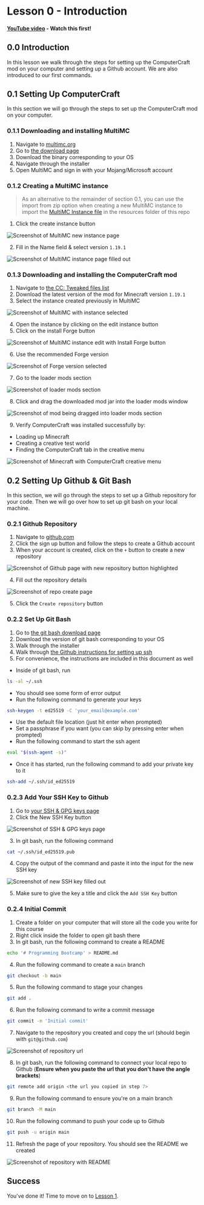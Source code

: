 # Lesson 0 - Introduction

#### [YouTube video](https://youtu.be/v_VubQ_NZMc) - **Watch this first!**

## 0.0 Introduction

In this lesson we walk through the steps for setting up the ComputerCraft mod on
your computer and setting up a Github account. We are also introduced to our
first commands.

## 0.1 Setting Up ComputerCraft

In this section we will go through the steps to set up the ComputerCraft mod on
your computer.

### 0.1.1 Downloading and installing MultiMC

1. Navigate to [multimc.org](https://multimc.org)
2. Go to [the download page](https://multimc.org/#Download)
3. Download the binary corresponding to your OS
4. Navigate through the installer
5. Open MultiMC and sign in with your Mojang/Microsoft account

### 0.1.2 Creating a MultiMC instance

> As an alternative to the remainder of section 0.1, you can use the import from
> zip option when creating a new MultiMC instance to import the
> [MultiMC Instance file](https://github.com/M3L6H/programming-bootcamp/raw/main/resources/MultiMC%20Instance.zip)
> in the resources folder of this repo

1. Click the create instance button

![Screenshot of MultiMC new instance page](images/L0.1.png)

2. Fill in the Name field & select version `1.19.1`

![Screenshot of MultiMC instance page filled out](images/L0.2.png)

### 0.1.3 Downloading and installing the ComputerCraft mod

1. Navigate to [the CC: Tweaked files list](https://www.curseforge.com/minecraft/mc-mods/cc-tweaked/files/all)
2. Download the latest version of the mod for Minecraft version `1.19.1`
3. Select the instance created previously in MultiMC

![Screenshot of MultiMC with instance selected](images/L0.3.png)

4. Open the instance by clicking on the edit instance button
5. Click on the install Forge button

![Screenshot of MultiMC instance edit with Install Forge button](images/L0.4.png)

6. Use the recommended Forge version

![Screenshot of Forge version selected](images/L0.5.png)

7. Go to the loader mods section

![Screenshot of loader mods section](images/L0.6.png)

8. Click and drag the downloaded mod jar into the loader mods window

![Screenshot of mod being dragged into loader mods section](images/L0.7.png)

9. Verify ComputerCraft was installed successfully by:
  - Loading up Minecraft
  - Creating a creative test world
  - Finding the ComputerCraft tab in the creative menu

![Screenshot of Minecraft with ComputerCraft creative menu](images/L0.8.png)

## 0.2 Setting Up Github & Git Bash

In this section, we will go through the steps to set up a Github repository for
your code. Then we will go over how to set up git bash on your local machine.

### 0.2.1 Github Repository

1. Navigate to [github.com](https://github.com)
2. Click the sign up button and follow the steps to create a Github account
3. When your account is created, click on the `+` button to create a new repository

![Screenshot of Github page with new repository button highlighted](images/L0.9.png)

4. Fill out the repository details

![Screenshot of repo create page](images/L0.10.png)

5. Click the `Create repository` button

### 0.2.2 Set Up Git Bash

1. Go to [the git bash download page](https://git-scm.com/downloads)
2. Download the version of git bash corresponding to your OS
3. Walk through the installer
4. Walk through [the Github instructions for setting up ssh](https://docs.github.com/en/authentication/connecting-to-github-with-ssh/checking-for-existing-ssh-keys)
5. For convenience, the instructions are included in this document as well
  - Inside of git bash, run
```sh
ls -al ~/.ssh
```
  - You should see some form of error output
  - Run the following command to generate your keys
```sh
ssh-keygen -t ed25519 -C 'your_email@example.com'
```
  - Use the default file location (just hit enter when prompted)
  - Set a passphrase if you want (you can skip by pressing enter when prompted)
  - Run the following command to start the ssh agent
```sh
eval "$(ssh-agent -s)"
```
  - Once it has started, run the following command to add your private key to it
```sh
ssh-add ~/.ssh/id_ed25519
```

### 0.2.3 Add Your SSH Key to Github

1. Go to [your SSH & GPG keys page](https://github.com/settings/keys)
2. Click the New SSH Key button

![Screenshot of SSH & GPG keys page](images/L0.11.png)

3. In git bash, run the following command

```sh
cat ~/.ssh/id_ed25519.pub
```

4. Copy the output of the command and paste it into the input for the new SSH key

![Screenshot of new SSH key filled out](images/L0.12.png)

5. Make sure to give the key a title and click the `Add SSH Key` button

### 0.2.4 Initial Commit

1. Create a folder on your computer that will store all the code you write for this course
2. Right click inside the folder to open git bash there
3. In git bash, run the following command to create a README

```sh
echo '# Programming Bootcamp' > README.md
```

4. Run the following command to create a `main` branch

```sh
git checkout -b main
```

5. Run the following command to stage your changes

```sh
git add .
```

6. Run the following command to write a commit message

```sh
git commit -m 'Initial commit'
```

7. Navigate to the repository you created and copy the url (should begin with `git@github.com`)

![Screenshot of repository url](images/L0.13.png)

8. In git bash, run the following command to connect your local repo to Github (**Ensure when you paste the url that you don't have the angle brackets**)

```sh
git remote add origin <the url you copied in step 7>
```

9. Run the following command to ensure you're on a main branch

```sh
git branch -M main
```

10. Run the following command to push your code up to Github

```sh
git push -u origin main
```

11. Refresh the page of your repository. You should see the README we created

![Screenshot of repository with README](images/L0.14.png)

## Success

You've done it! Time to move on to [Lesson 1](https://github.com/M3L6H/programming-bootcamp/blob/lesson-1/writeups/Lesson%201.md).
